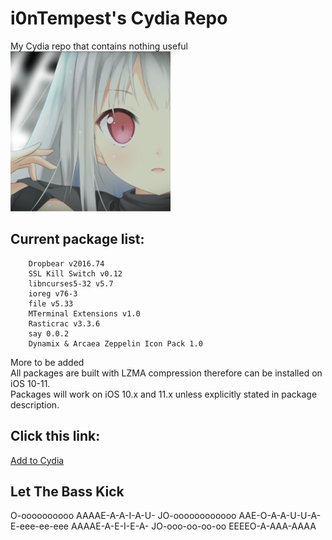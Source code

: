 # i0nTempest's Cydia Repo
My Cydia repo that contains nothing useful<br />
![Repo Icon](./ReadmeIcon.png)
## Current package list:
````
    Dropbear v2016.74
    SSL Kill Switch v0.12
    libncurses5-32 v5.7
    ioreg v76-3
    file v5.33
    MTerminal Extensions v1.0
    Rasticrac v3.3.6
    say 0.0.2
    Dynamix & Arcaea Zeppelin Icon Pack 1.0
````
More to be added<br />
All packages are built with LZMA compression therefore can be installed on iOS 10-11.<br />
Packages will work on iOS 10.x and 11.x unless explicitly stated in package description.
## Click this link:
[Add to Cydia](cydia://url/https://cydia.saurik.com/api/share#?source=https://i0ntempest.github.io/)
## Let The Bass Kick
O-oooooooooo AAAAE-A-A-I-A-U- JO-oooooooooooo AAE-O-A-A-U-U-A- E-eee-ee-eee AAAAE-A-E-I-E-A- JO-ooo-oo-oo-oo EEEEO-A-AAA-AAAA 
